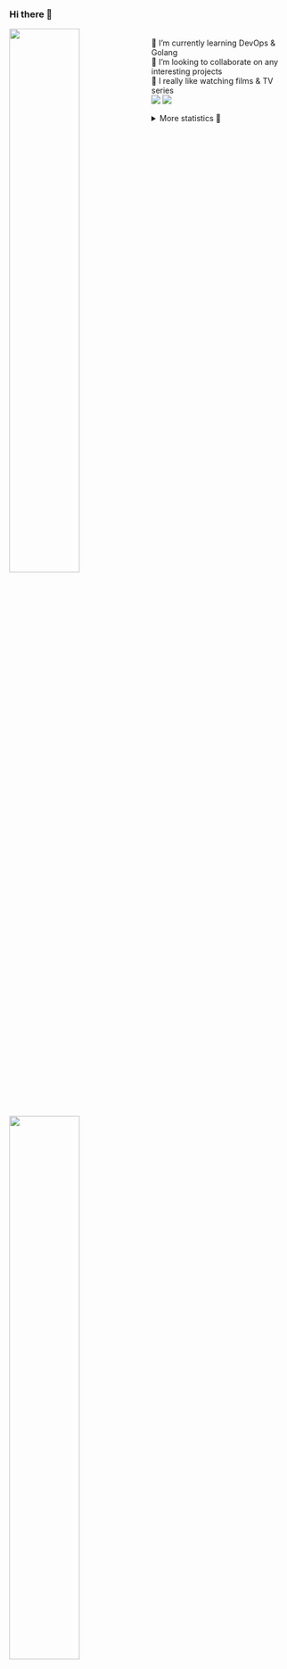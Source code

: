 ### Hi there 👋


[<img align="left" width="50%" src="https://github-readme-stats.vercel.app/api?username=rufusnufus&hide=issues&show_icons=true&count_private=true&theme=transparent&title_color=FF6F40&text_color=FBF9F8&icon_color=F48242&hide_border=true&hide_title=true#gh-dark-mode-only">](https://metrics.lecoq.io/rufusnufus#gh-dark-mode-only)
[<img align="left" width="50%" src="https://github-readme-stats.vercel.app/api?username=rufusnufus&hide=issues&show_icons=true&count_private=true&theme=transparent&title_color=FF6533&text_color=4D4644&icon_color=FF8038&hide_border=true&hide_title=true#gh-light-mode-only">](https://metrics.lecoq.io/rufusnufus#gh-light-mode-only)

<p>
  <br>
  🌱 I’m currently learning DevOps & Golang</br>
  👯 I’m looking to collaborate on any interesting projects</br>
  🎥 I really like watching films & TV series</br>
  <a href="https://linkedin.com/in/rufusnufus"><img src="https://img.shields.io/badge/linkedin-0077B5.svg?style=for-the-badge&logo=linkedin&logoColor=white"/></a>
  <a href="https://t.me/rufusnufus"><img src="https://img.shields.io/badge/-telegram-black?style=for-the-badge&color=blue&logo=telegram"/></a>
</p>

<p text-align="left">
<details>
  <summary>More statistics 👀</summary><br/>

<!--START_SECTION:waka-->
![Code Time](http://img.shields.io/badge/Code%20Time-764%20hrs%2047%20mins-blue)

![Profile Views](http://img.shields.io/badge/Profile%20Views-0-blue)

**I'm an Early 🐤** 

```text
🌞 Morning                5046 commits        █████░░░░░░░░░░░░░░░░░░░░   20.09 % 
🌆 Daytime                14816 commits       ███████████████░░░░░░░░░░   58.98 % 
🌃 Evening                4698 commits        █████░░░░░░░░░░░░░░░░░░░░   18.70 % 
🌙 Night                  561 commits         █░░░░░░░░░░░░░░░░░░░░░░░░   02.23 % 
```
📅 **I'm Most Productive on Wednesday** 

```text
Monday                   5314 commits        █████░░░░░░░░░░░░░░░░░░░░   21.15 % 
Tuesday                  4276 commits        ████░░░░░░░░░░░░░░░░░░░░░   17.02 % 
Wednesday                5483 commits        █████░░░░░░░░░░░░░░░░░░░░   21.83 % 
Thursday                 4582 commits        █████░░░░░░░░░░░░░░░░░░░░   18.24 % 
Friday                   4340 commits        ████░░░░░░░░░░░░░░░░░░░░░   17.28 % 
Saturday                 640 commits         █░░░░░░░░░░░░░░░░░░░░░░░░   02.55 % 
Sunday                   486 commits         ░░░░░░░░░░░░░░░░░░░░░░░░░   01.93 % 
```


📊 **This Week I Spent My Time On** 

```text
💬 Programming Languages: 
YAML                     1 hr 27 mins        █████████████████░░░░░░░░   69.55 % 
Other                    30 mins             ██████░░░░░░░░░░░░░░░░░░░   24.44 % 
Text                     7 mins              ██░░░░░░░░░░░░░░░░░░░░░░░   06.00 % 
JavaScript               0 secs              ░░░░░░░░░░░░░░░░░░░░░░░░░   00.01 % 

🔥 Editors: 
VS Code                  1 hr 35 mins        ███████████████████░░░░░░   75.56 % 
iTerm2                   30 mins             ██████░░░░░░░░░░░░░░░░░░░   24.44 % 
```

**I Mostly Code in Go** 

```text
Go                       17 repos            ████░░░░░░░░░░░░░░░░░░░░░   17.00 % 
Python                   14 repos            ████░░░░░░░░░░░░░░░░░░░░░   14.00 % 
Smarty                   5 repos             █░░░░░░░░░░░░░░░░░░░░░░░░   05.00 % 
Shell                    3 repos             █░░░░░░░░░░░░░░░░░░░░░░░░   03.00 % 
Kotlin                   2 repos             ░░░░░░░░░░░░░░░░░░░░░░░░░   02.00 % 
```




 Last Updated on 06/05/2024 00:52:53 UTC
<!--END_SECTION:waka-->

</details>
</p>
